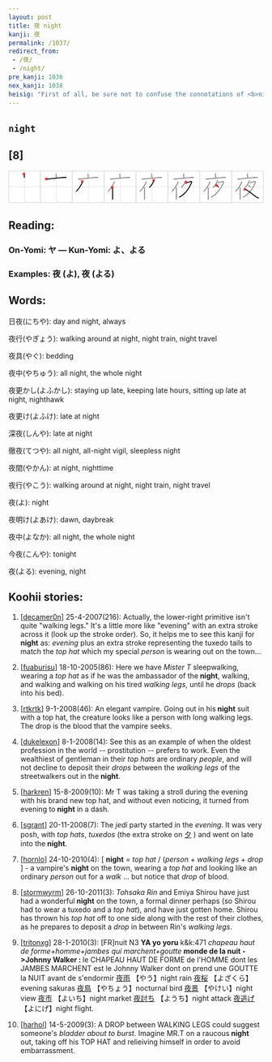 ```yaml
---
layout: post
title: 夜 night
kanji: 夜
permalink: /1037/
redirect_from:
 - /夜/
 - /night/
pre_kanji: 1036
nex_kanji: 1038
heisig: "First of all, be sure not to confuse the connotations of <b>night</b> with those of <i>evening</i> (Frame 114) and <i>nightbreak</i> (Frame 30). Its elements: <i>top hat</i> . . . <i>person</i> . . . <i>walking legs</i> . . . <i>drop</i>."
---
```


## `night`

## [8]

<div class="stroke"><img src="../images/E5A49C.png" /></div>

## Reading:

### On-Yomi: ヤ &mdash; Kun-Yomi: よ、よる

### Examples: 夜 (よ), 夜 (よる)

## Words:

日夜(にちや): day and night, always

夜行(やぎょう): walking around at night, night train, night travel

夜具(やぐ): bedding

夜中(やちゅう): all night, the whole night

夜更かし(よふかし): staying up late, keeping late hours, sitting up late at night, nighthawk

夜更け(よふけ): late at night

深夜(しんや): late at night

徹夜(てつや): all night, all-night vigil, sleepless night

夜間(やかん): at night, nighttime

夜行(やこう): walking around at night, night train, night travel

夜(よ): night

夜明け(よあけ): dawn, daybreak

夜中(よなか): all night, the whole night

今夜(こんや): tonight

夜(よる): evening, night

## Koohii stories:

1) [<a href="http://kanji.koohii.com/profile/decamer0n">decamer0n</a>] 25-4-2007(216): Actually, the lower-right primitive isn&#039;t quite &quot;walking legs.&quot; It&#039;s a little more like &quot;evening&quot; with an extra stroke across it (look up the stroke order). So, it helps me to see this kanji for<strong> night</strong> as: <em>evening</em> plus an extra stroke representing the tuxedo tails to match the <em>top hat</em> which my special <em>person</em> is wearing out on the town... 

2) [<a href="http://kanji.koohii.com/profile/fuaburisu">fuaburisu</a>] 18-10-2005(86): Here we have <em>Mister T</em> sleepwalking, wearing a <em>top hat</em> as if he was the ambassador of the<strong> night</strong>, walking, and walking and walking on his tired <em>walking legs</em>, until he <em>drops</em> (back into his bed). 

3) [<a href="http://kanji.koohii.com/profile/rtkrtk">rtkrtk</a>] 9-1-2008(46): An elegant vampire. Going out in his<strong> night</strong> suit with a top hat, the creature looks like a person with long walking legs. The drop is the blood that the vampire seeks. 

4) [<a href="http://kanji.koohii.com/profile/dukelexon">dukelexon</a>] 8-1-2008(14): See this as an example of when the oldest profession in the world -- prostitution -- prefers to work. Even the wealthiest of gentleman in their <em>top hats</em> are ordinary <em>people</em>, and will not decline to deposit their <em>drops</em> between the <em>walking legs</em> of the streetwalkers out in the<strong> night</strong>. 

5) [<a href="http://kanji.koohii.com/profile/harkren">harkren</a>] 15-8-2009(10): Mr T was taking a stroll during the evening with his brand new top hat, and without even noticing, it turned from evening to<strong> night</strong> in a dash. 

6) [<a href="http://kanji.koohii.com/profile/sgrant">sgrant</a>] 20-11-2008(7): The <em>jedi</em> party started in the <em>evening</em>. It was very posh, with <em>top hats</em>, <em>tuxedos</em> (the extra stroke on   <a href="http://jisho.org/kanji/details/夕">夕</a>  ) and went on late into the<strong> night</strong>. 

7) [<a href="http://kanji.koohii.com/profile/hornlo">hornlo</a>] 24-10-2010(4): [ <strong>night</strong> = <em>top hat</em> / (<em>person</em> + <em>walking legs</em> + <em>drop</em> ] - a vampire&#039;s <strong>night</strong> on the town, wearing a <em>top hat</em> and looking like an ordinary <em>person</em> out for a <em>walk</em> ... but notice that <em>drop</em> of blood. 

8) [<a href="http://kanji.koohii.com/profile/stormwyrm">stormwyrm</a>] 26-10-2011(3): <em>Tohsaka Rin</em> and Emiya Shirou have just had a wonderful<strong> night</strong> on the town, a formal dinner perhaps (so Shirou had to wear a tuxedo and a <em>top hat</em>), and have just gotten home. Shirou has thrown his <em>top hat</em> off to one side along with the rest of their clothes, as he prepares to deposit a <em>drop</em> in between Rin&#039;s <em>walking legs</em>. 

9) [<a href="http://kanji.koohii.com/profile/tritonxg">tritonxg</a>] 28-1-2010(3): [FR]nuit N3 <strong>YA yo yoru</strong> k&amp;k:471<em> chapeau haut de forme+homme+jambes qui marchent+goutte</em> <strong>monde de la nuit -&gt;Johnny Walker : </strong> le CHAPEAU HAUT DE FORME de l&#039;HOMME dont les JAMBES MARCHENT est le Johnny Walker dont on prend une GOUTTE la NUIT avant de s&#039;endormir   <a href="http://jisho.org/kanji/details/夜雨">夜雨</a>  【やう】night rain  <a href="http://jisho.org/kanji/details/夜桜">夜桜</a>  【よざくら】evening sakuras  <a href="http://jisho.org/kanji/details/夜鳥">夜鳥</a>  【やちょう】nocturnal bird  <a href="http://jisho.org/kanji/details/夜景">夜景</a>  【やけい】night view  <a href="http://jisho.org/kanji/details/夜市">夜市</a>  【よいち】night market  <a href="http://jisho.org/kanji/details/夜討ち">夜討ち</a>  【ようち】night attack  <a href="http://jisho.org/kanji/details/夜逃げ">夜逃げ</a>  【よにげ】night flight. 

10) [<a href="http://kanji.koohii.com/profile/harhol">harhol</a>] 14-5-2009(3): A DROP between WALKING LEGS could suggest someone&#039;s <em>bladder about to burst</em>. Imagine MR.T on a raucous<strong> night</strong> out, taking off his TOP HAT and relieiving himself in order to avoid embarrassment. 
